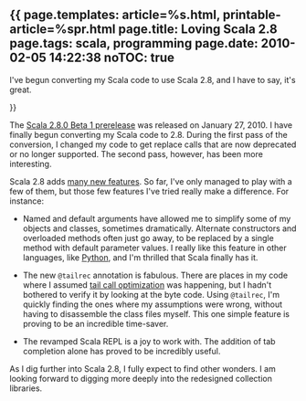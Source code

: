 {{
page.templates: article=%s.html, printable-article=%spr.html
page.title: Loving Scala 2.8
page.tags: scala, programming
page.date: 2010-02-05 14:22:38
noTOC: true
---
I've begun converting my Scala code to use Scala 2.8, and I have to
say, it's great.


}}

The
[Scala 2.8.0 Beta 1 prerelease][]
was released on January 27, 2010. I have finally begun converting
my Scala code to 2.8. During the first pass of the conversion, I
changed my code to get replace calls that are now deprecated or no
longer supported. The second pass, however, has been more
interesting.

Scala 2.8 adds
[many new features][]. So far,
I've only managed to play with a few of them, but those few
features I've tried really make a difference. For instance:

-   Named and default arguments have allowed me to simplify some of
    my objects and classes, sometimes dramatically. Alternate
    constructors and overloaded methods often just go away, to be
    replaced by a single method with default parameter values. I really
    like this feature in other languages, like
    [Python][], and I'm thrilled that Scala
    finally has it.

-   The new `@tailrec` annotation is fabulous. There are places in
    my code where I assumed
    [tail call optimization][]
    was happening, but I hadn't bothered to verify it by looking at the
    byte code. Using `@tailrec`, I'm quickly finding the ones where my
    assumptions were wrong, without having to disassemble the class
    files myself. This one simple feature is proving to be an
    incredible time-saver.

-   The revamped Scala REPL is a joy to work with. The addition of
    tab completion alone has proved to be incredibly useful.


As I dig further into Scala 2.8, I fully expect to find other
wonders. I am looking forward to digging more deeply into the
redesigned collection libraries.

[Scala 2.8.0 Beta 1 prerelease]: http://www.scala-lang.org/downloads
[many new features]: http://www.scala-lang.org/node/1564
[Python]: http://www.python.org/
[tail call optimization]: http://c2.com/cgi/wiki?TailCallOptimization
